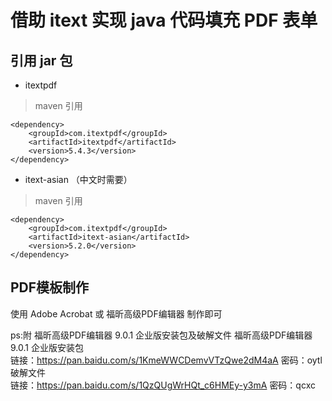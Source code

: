 # 借助 itext 实现 java 代码填充 PDF 表单

## 引用 jar 包
- itextpdf
> maven 引用
```aidl
<dependency>
    <groupId>com.itextpdf</groupId>
    <artifactId>itextpdf</artifactId>
    <version>5.4.3</version>
</dependency>
```
- itext-asian （中文时需要）
> maven 引用
```aidl
<dependency>
    <groupId>com.itextpdf</groupId>
    <artifactId>itext-asian</artifactId>
    <version>5.2.0</version>
</dependency>
```
## PDF模板制作
使用 Adobe Acrobat 或 福昕高级PDF编辑器 制作即可

ps:附 福昕高级PDF编辑器 9.0.1 企业版安装包及破解文件
福昕高级PDF编辑器 9.0.1 企业版安装包     
链接：https://pan.baidu.com/s/1KmeWWCDemvVTzQwe2dM4aA 密码：oytl      
破解文件        
链接：https://pan.baidu.com/s/1QzQUgWrHQt_c6HMEy-y3mA 密码：qcxc      